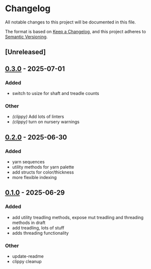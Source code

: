 # Changelog

All notable changes to this project will be documented in this file.

The format is based on [Keep a Changelog](https://keepachangelog.com/en/1.0.0/),
and this project adheres to [Semantic Versioning](https://semver.org/spec/v2.0.0.html).

## [Unreleased]

## [0.3.0](https://github.com/erys/weave-draft/compare/v0.2.0...v0.3.0) - 2025-07-01

### Added

- switch to usize for shaft and treadle counts

### Other

- *(clippy)* Add lots of linters
- *(clippy)* turn on nursery warnings

## [0.2.0](https://github.com/erys/weave-draft/compare/v0.1.0...v0.2.0) - 2025-06-30

### Added

- yarn sequences
- utility methods for yarn palette
- add structs for color/thickness
- more flexible indexing

## [0.1.0](https://github.com/erys/weave-draft/compare/v0.0.0...v0.1.0) - 2025-06-29

### Added

- add utility treadling methods, expose mut treadling and threading methods in draft
- add treadling, lots of stuff
- adds threading functionality

### Other

- update-readme
- clippy cleanup
